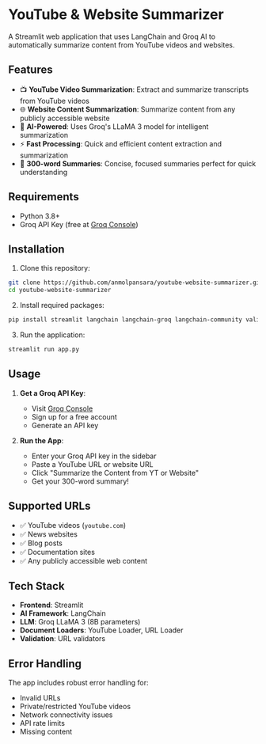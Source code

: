 # YouTube & Website Summarizer

A Streamlit web application that uses LangChain and Groq AI to automatically summarize content from YouTube videos and websites.

## Features

- 📺 **YouTube Video Summarization**: Extract and summarize transcripts from YouTube videos
- 🌐 **Website Content Summarization**: Summarize content from any publicly accessible website
- 🤖 **AI-Powered**: Uses Groq's LLaMA 3 model for intelligent summarization
- ⚡ **Fast Processing**: Quick and efficient content extraction and summarization
- 🎯 **300-word Summaries**: Concise, focused summaries perfect for quick understanding

## Requirements

- Python 3.8+
- Groq API Key (free at [Groq Console](https://console.groq.com/))

## Installation

1. Clone this repository:
```bash
git clone https://github.com/anmolpansara/youtube-website-summarizer.git
cd youtube-website-summarizer
```

2. Install required packages:
```bash
pip install streamlit langchain langchain-groq langchain-community validators youtube-transcript-api unstructured
```

3. Run the application:
```bash
streamlit run app.py
```

## Usage

1. **Get a Groq API Key**: 
   - Visit [Groq Console](https://console.groq.com/)
   - Sign up for a free account
   - Generate an API key

2. **Run the App**:
   - Enter your Groq API key in the sidebar
   - Paste a YouTube URL or website URL
   - Click "Summarize the Content from YT or Website"
   - Get your 300-word summary!

## Supported URLs

- ✅ YouTube videos (`youtube.com`)
- ✅ News websites
- ✅ Blog posts
- ✅ Documentation sites
- ✅ Any publicly accessible web content

## Tech Stack

- **Frontend**: Streamlit
- **AI Framework**: LangChain
- **LLM**: Groq LLaMA 3 (8B parameters)
- **Document Loaders**: YouTube Loader, URL Loader
- **Validation**: URL validators

## Error Handling

The app includes robust error handling for:
- Invalid URLs
- Private/restricted YouTube videos
- Network connectivity issues
- API rate limits
- Missing content
